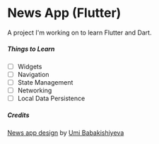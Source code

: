 # News App (Flutter)

A project I'm working on to learn Flutter and Dart.

##### Things to Learn

- [ ] Widgets
- [ ] Navigation
- [ ] State Management
- [ ] Networking
- [ ] Local Data Persistence

##### Credits

[News app design](https://www.behance.net/gallery/102996435/News-App-Design) by [Umi Babakishiyeva](https://www.behance.net/umibabakishiyeva)